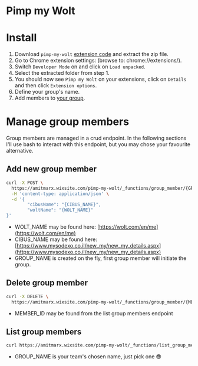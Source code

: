 # Pimp my Wolt

# Install

1. Download `pimp-my-wolt` [extension code](https://github.com/amitmarx/pimp-my-wolt/archive/master.zip) and extract the zip file.
2. Go to Chrome extension settings: (browse to: chrome://extensions/).
3. Switch `Developer Mode` on and click on `Load unpacked`.
4. Select the extracted folder from step 1.
5. You should now see `Pimp my Wolt` on your extensions, click on `Details` and then click `Extension options`.
6. Define your group's name.
7. Add members to [your group](#manage-group-members).

# Manage group members

Group members are managed in a crud endpoint.
In the following sections I'll use bash to interact with this endpoint, but you may chose your favourite alternative. 

## Add new group member

```bash
curl -X POST \
  https://amitmarx.wixsite.com/pimp-my-wolt/_functions/group_member/{GROUP_NAME} \
  -H 'content-type: application/json' \
  -d '{
        "cibusName": "{CIBUS_NAME}",
        "woltName": "{WOLT_NAME}"
}'
```

- WOLT_NAME may be found here: [https://wolt.com/en/me](https://wolt.com/en/me)
- CIBUS_NAME may be found here: [https://www.mysodexo.co.il/new_my/new_my_details.aspx](https://www.mysodexo.co.il/new_my/new_my_details.aspx)
- GROUP_NAME is created on the fly, first group member will initiate the group.

## Delete group member

```bash
curl -X DELETE \
  https://amitmarx.wixsite.com/pimp-my-wolt/_functions/group_member/{MEMBER_ID}
```

- MEMBER_ID may be found from the list group members endpoint

## List group members

```bash
curl https://amitmarx.wixsite.com/pimp-my-wolt/_functions/list_group_members/{GROUP_NAME}
```

- GROUP_NAME is your team's chosen name, just pick one 😎